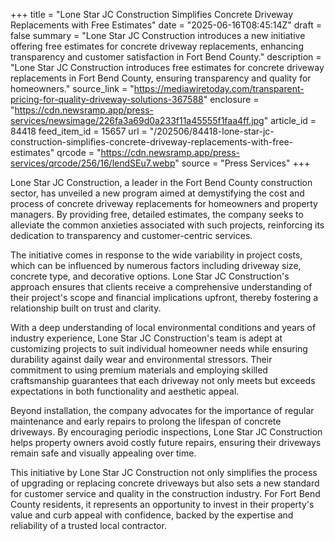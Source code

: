 +++
title = "Lone Star JC Construction Simplifies Concrete Driveway Replacements with Free Estimates"
date = "2025-06-16T08:45:14Z"
draft = false
summary = "Lone Star JC Construction introduces a new initiative offering free estimates for concrete driveway replacements, enhancing transparency and customer satisfaction in Fort Bend County."
description = "Lone Star JC Construction introduces free estimates for concrete driveway replacements in Fort Bend County, ensuring transparency and quality for homeowners."
source_link = "https://mediawiretoday.com/transparent-pricing-for-quality-driveway-solutions-367588"
enclosure = "https://cdn.newsramp.app/press-services/newsimage/226fa3a69d0a233f11a45555f1faa4ff.jpg"
article_id = 84418
feed_item_id = 15657
url = "/202506/84418-lone-star-jc-construction-simplifies-concrete-driveway-replacements-with-free-estimates"
qrcode = "https://cdn.newsramp.app/press-services/qrcode/256/16/lendSEu7.webp"
source = "Press Services"
+++

<p>Lone Star JC Construction, a leader in the Fort Bend County construction sector, has unveiled a new program aimed at demystifying the cost and process of concrete driveway replacements for homeowners and property managers. By providing free, detailed estimates, the company seeks to alleviate the common anxieties associated with such projects, reinforcing its dedication to transparency and customer-centric services.</p><p>The initiative comes in response to the wide variability in project costs, which can be influenced by numerous factors including driveway size, concrete type, and decorative options. Lone Star JC Construction's approach ensures that clients receive a comprehensive understanding of their project's scope and financial implications upfront, thereby fostering a relationship built on trust and clarity.</p><p>With a deep understanding of local environmental conditions and years of industry experience, Lone Star JC Construction's team is adept at customizing projects to suit individual homeowner needs while ensuring durability against daily wear and environmental stressors. Their commitment to using premium materials and employing skilled craftsmanship guarantees that each driveway not only meets but exceeds expectations in both functionality and aesthetic appeal.</p><p>Beyond installation, the company advocates for the importance of regular maintenance and early repairs to prolong the lifespan of concrete driveways. By encouraging periodic inspections, Lone Star JC Construction helps property owners avoid costly future repairs, ensuring their driveways remain safe and visually appealing over time.</p><p>This initiative by Lone Star JC Construction not only simplifies the process of upgrading or replacing concrete driveways but also sets a new standard for customer service and quality in the construction industry. For Fort Bend County residents, it represents an opportunity to invest in their property's value and curb appeal with confidence, backed by the expertise and reliability of a trusted local contractor.</p>